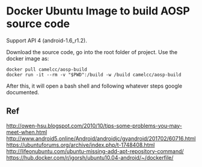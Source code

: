 Docker Ubuntu Image to build AOSP source code
====

Support API 4 (android-1.6_r1.2).

Download the source code, go into the root folder of project. Use the docker image as:

```shell
docker pull camelcc/aosp-build
docker run -it --rm -v "$PWD":/build -w /build camelcc/aosp-build 
```

After this, it will open a bash shell and following whatever steps google documented.


## Ref

http://owen-hsu.blogspot.com/2010/10/tips-some-problems-you-may-meet-when.html
http://www.android5.online/Android/androidjc/gyandroid/201702/60716.html
https://ubuntuforums.org/archive/index.php/t-1748408.html
http://lifeonubuntu.com/ubuntu-missing-add-apt-repository-command/
https://hub.docker.com/r/igorsh/ubuntu10.04-android/~/dockerfile/
